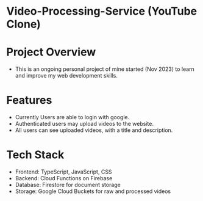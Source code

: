 # Video-Processing-Service (YouTube Clone)

# Project Overview
- This is an ongoing personal project of mine started (Nov 2023) to learn and improve my web development skills.

# Features
- Currently Users are able to login with google.
- Authenticated users may upload videos to the website.
- All users can see uploaded videos, with a title and description.

# Tech Stack
- Frontend: TypeScript, JavaScript, CSS
- Backend: Cloud Functions on Firebase
- Database: Firestore for document storage
- Storage: Google Cloud Buckets for raw and processed videos
